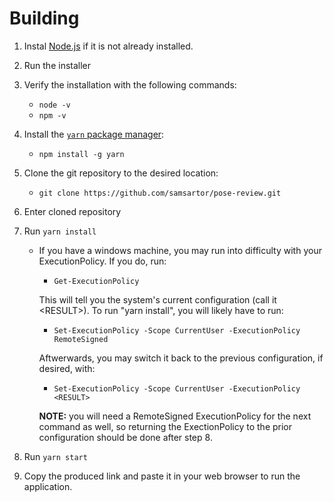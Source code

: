 # Building

1. Instal [Node.js](https://nodejs.org/en/download/) if it is not already installed.

2. Run the installer

3. Verify the installation with the following commands:
   - `node -v`
   - `npm -v`

4. Install the [`yarn` package manager](https://yarnpkg.com/):
   - `npm install -g yarn`

5. Clone the git repository to the desired location:
   - `git clone https://github.com/samsartor/pose-review.git`

6. Enter cloned repository

7. Run `yarn install`
   - If you have a windows machine, you may run into difficulty with your ExecutionPolicy. If you do, run:
     - `Get-ExecutionPolicy`
     
     This will tell you the system's current configuration (call it \<RESULT\>). To run "yarn install", you will likely have to run:
     - `Set-ExecutionPolicy -Scope CurrentUser -ExecutionPolicy RemoteSigned`
     
     Aftwerwards, you may switch it back to the previous configuration, if desired, with:
     - `Set-ExecutionPolicy -Scope CurrentUser -ExecutionPolicy <RESULT>`
     
     **NOTE:** you will need a RemoteSigned ExecutionPolicy for the next command as well, so returning the ExectionPolicy to the prior configuration should be done after step 8.

8. Run `yarn start`

9. Copy the produced link and paste it in your web browser to run the application.
